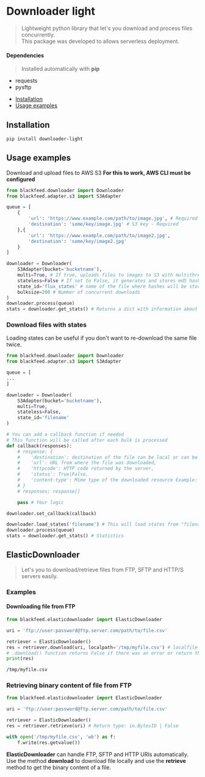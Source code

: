 Downloader light
================

> Lightweight python library that let's you download and process files concurrently.  
> This package was developed to allows serverless deployment.

#### Dependencies
> Installed automatically with **pip**
- requests
- pysftp


 * [Installation](#installation)
 * [Usage examples](#usage-examples)

## Installation
```bash
pip install downloader-light
```

## Usage examples
Download and upload files to AWS S3
**For this to work, AWS CLI must be configured**
```python
from blackfeed.downloader import Downloader
from blackfeed.adapter.s3 import S3Adapter

queue = [
    {
        'url': 'https://www.example.com/path/to/image.jpg', # Required
        'destination': 'some/key/image.jpg' # S3 key - Required
    },{
        'url': 'https://www.example.com/path/to/image2.jpg',
        'destination': 'some/key/image2.jpg'
    }
]

downloader = Downloader(
    S3Adapter(bucket='bucketname'),
    multi=True, # If true, uploads files to images to S3 with multithreading
    stateless=False # If set to False, it generates and stores md5 hashes of files in a file
    state_id='flux_states' # name of the file where hashes will be stored (states.txt) not required
    bulksize=200 # Number of concurrent downloads
)
downloader.process(queue)
stats = downloader.get_stats() # Returns a dict with information about the process
```

### Download files with states
Loading states can be useful if you don't want to re-download the same file twice.
```python
from blackfeed.downloader import Downloader
from blackfeed.adapter.s3 import S3Adapter

queue = [
...
]

downloader = Downloader(
    S3Adapter(bucket='bucketname'),
    multi=True,
    stateless=False,
    state_id='filename'
)

# You can add a callback function if needed
# This function will be called after each bulk is processed
def callback(responses):
    # response: {
    #    'destination': destination of the file can be local or can be S3 key,
    #    'url': URL from where the file was downloaded,
    #    'httpcode': HTTP code returned by the server,
    #    'status': True|False,
    #    'content-type': Mime type of the downloaded resource Example: image/jpeg
    # }
    # responses: response[]

    pass # Your logic

downloader.set_callback(callback)

downloader.load_states('filename') # This will load states from "filename.txt"
downloader.process(queue)
stats = downloader.get_stats() # Statistics
```

## ElasticDownloader
> Let's you to download/retrieve files from FTP, SFTP and HTTP/S servers easily.

### Examples
#### Downloading file from FTP
```python
from blackfeed.elasticdownloader import ElasticDownloader

uri = 'ftp://user:password@ftp.server.com/path/to/file.csv'

retriever = ElasticDownloader()
res = retriever.download(uri, localpath='/tmp/myfile.csv') # localfile is optional
# .download() function returns False if there was an error or return the local path of the downloaded file if it was a success.
print(res)
```
```bash
/tmp/myfile.csv
```

### Retrieving binary content of file from FTP
```python
from blackfeed.elasticdownloader import ElasticDownloader

uri = 'ftp://user:password@ftp.server.com/path/to/file.csv'

retriever = ElasticDownloader()
res = retriever.retrieve(uri) # Return type: io.BytesIO | False

with open('/tmp/myfile.csv', 'wb') as f:
    f.write(res.getvalue())
```
**ElasticDownloader** can handle FTP, SFTP and HTTP URIs automatically.
Use the method **download** to download file locally and use the **retrieve** method to get the binary content of a file.
